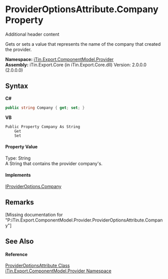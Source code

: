 # ProviderOptionsAttribute.Company Property 
Additional header content 

Gets or sets a value that represents the name of the company that created the provider.

**Namespace:**&nbsp;<a href="N_iTin_Export_ComponentModel_Provider">iTin.Export.ComponentModel.Provider</a><br />**Assembly:**&nbsp;iTin.Export.Core (in iTin.Export.Core.dll) Version: 2.0.0.0 (2.0.0.0)

## Syntax

**C#**<br />
``` C#
public string Company { get; set; }
```

**VB**<br />
``` VB
Public Property Company As String
	Get
	Set
```


#### Property Value
Type: String<br />A String that contains the provider company's.

#### Implements
<a href="P_iTin_Export_ComponentModel_Provider_IProviderOptions_Company">IProviderOptions.Company</a><br />

## Remarks
\[Missing <remarks> documentation for "P:iTin.Export.ComponentModel.Provider.ProviderOptionsAttribute.Company"\]

## See Also


#### Reference
<a href="T_iTin_Export_ComponentModel_Provider_ProviderOptionsAttribute">ProviderOptionsAttribute Class</a><br /><a href="N_iTin_Export_ComponentModel_Provider">iTin.Export.ComponentModel.Provider Namespace</a><br />